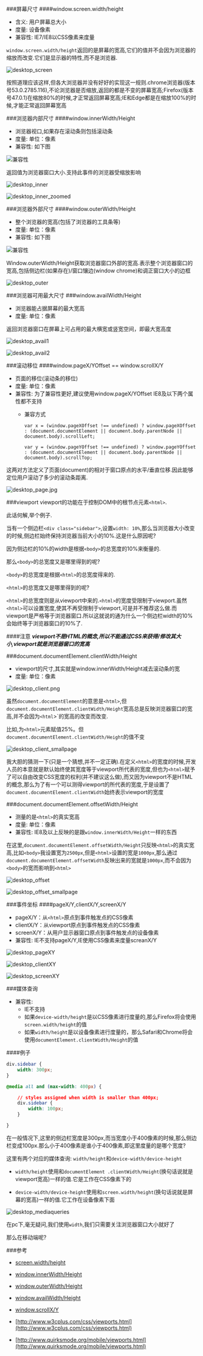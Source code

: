 ###屏幕尺寸
####window.screen.width/height
- 含义: 用户屏幕总大小
- 度量: 设备像素
- 兼容性: IE7/IE8以CSS像素来度量

`window.screen.width/height`返回的是屏幕的宽高,它们的值并不会因为浏览器的缩放而改变.它们是显示器的特性,而不是浏览器.

![desktop_screen](pc/desktop_screen.jpg)

按照道理应该这样,但各大浏览器并没有好好的实现这一规则.chrome浏览器(版本号53.0.2785.116),不论浏览器是否缩放,返回的都是不变的屏幕宽高;Firefox(版本号47.0.1)在缩放80%的时候,才正常返回屏幕宽高;IE和Edge都是在缩放100%的时候,才能正常返回屏幕宽高

###浏览器内部尺寸
####window.innerWidth/Height
- 浏览器视口,如果存在滚动条则包括滚动条
- 度量: 单位：像素
- 兼容性: 如下图

![兼容性](pc/inner-size-basic-support.jpg)

返回值为浏览器窗口大小.支持此事件的浏览器受缩放影响

![desktop_inner](pc/desktop_inner.jpg)

![desktop_inner_zoomed](pc/desktop_inner_zoomed.jpg)

###浏览器外部尺寸
####window.outerWidth/Height
- 整个浏览器的宽高(包括了浏览器的工具条等)
- 度量: 单位：像素
- 兼容性: 如下图

![兼容性](pc/outer-size-basic-support.jpg)

Window.outerWidth/Height获取浏览器窗口外部的宽高.表示整个浏览器窗口的宽高,包括侧边栏(如果存在)/窗口镶边(window chrome)和调正窗口大小的边框

![desktop_outer](pc/desktop_outer.png)

###浏览器可用最大尺寸
###window.availWidth/Height
- 浏览器能占据屏幕的最大宽高
- 度量: 单位：像素

返回浏览器窗口在屏幕上可占用的最大横宽或竖宽空间，即最大宽高度

![desktop_avail1](pc/desktop_avail1.png)

![desktop_avail2](pc/desktop_avail2.png)

###滚动移位
####window.pageX/YOffset == window.scrollX/Y
- 页面的移位(滚动条的移位)
- 度量: 单位：像素
- 兼容性: 为了兼容性更好,建议使用window.pageX/YOffset IE8及以下两个属性都不支持
    - 兼容方式
    
        ```
        var x = (window.pageXOffset !== undefined) ? window.pageXOffset : (document.documentElement || document.body.parentNode || document.body).scrollLeft;
        ```

        ```
        var y = (window.pageYOffset !== undefined) ? window.pageYOffset : (document.documentElement || document.body.parentNode || document.body).scrollTop;
        ```

这两对方法定义了页面(document)的相对于窗口原点的水平/垂直位移.因此能够定位用户滚动了多少的滚动条距离.

![desktop_page.jpg](pc/desktop_page.jpg)

###viewport
viewport的功能在于控制DOM中的根节点元素`<html>`.

此话何解,举个例子.

当有一个侧边栏`<div class="sidebar">`,设置`width: 10%`,那么当浏览器大小改变的时候,侧边栏始终保持浏览器当前大小的10%.这是什么原因呢?

因为侧边栏的10%的width是根据`<body>`的总宽度的10%来衡量的.

那么`<body>`的总宽度又是哪里得到的呢?

`<body>`的总宽度是根据`<html>`的总宽度得来的.

`<html>`的总宽度又是哪里得到的呢?

`<html>`的总宽度则是从viewport中来的.`<html>`的宽度受限制于viewport.虽然`<html>`可以设置宽度,使其不再受限制于viewport,可是并不推荐这么做.而viewport是严格等于浏览器窗口.所以这就说的通为什么一个侧边栏width的10%会始终等于浏览器窗口的10%了.

####注意
**_viewport不是HTML的概念,所以不能通过CSS来获得/修改其大小,viewport就是浏览器窗口的宽高_**

###document.documentElement.clientWidth/Height
- viewport的尺寸,其实就是window.innerWidth/Height减去滚动条的宽
- 度量: 单位：像素

![desktop_client.png](pc/desktop_client.png)

虽然`document.documentElement`的意思是`<html>`,但`document.documentElement.clientWidth/Height`宽高总是反映浏览器窗口的宽高,并不会因为`<html`>`的宽高的改变而改变.

比如,为`<html>`元素赋值25%。但`document.documentElement.clientWidth/Height`的值不变

![desktop_client_smallpage](pc/desktop_client_smallpage.jpg)

我大胆的猜测一下(只是一个猜想,并不一定正确).在定义`<html>`的宽度的时候,开发人员的本意就是默认始终使其宽度等于viewport所代表的宽度,但也为`<html>`赋予了可以自由改变CSS宽度的权利(并不建议这么做),而又因为viewport不是HTML的概念,那么为了有一个可以测得viewport的所代表的宽度,于是设置了`document.documentElement.clientWidth`始终表示viewport的宽度

###document.documentElement.offsetWidth/Height
- 测量的是`<html>`的真实宽高
- 度量: 单位：像素
- 兼容性: IE8及以上反映的是跟`window.innerWidth/Height`一样的东西

在这里,`document.documentElement.offsetWidth/Height`只反映`<html>`的真实宽高,比如`<body>`我设置宽为`2500px`,但是`<html>`设置的宽是`1000px`,那么通过`document.documentElement.offsetWidth`反映出来的宽就是`1000px`,而不会因为`<body>`的宽而影响到`<html>`

![desktop_offset](pc/desktop_offset.jpg)

![desktop_offset_smallpage](pc/desktop_offset_smallpage.jpg)

###事件坐标
####pageX/Y,clientX/Y,screenX/Y
- pageX/Y：从`<html>`原点到事件触发点的CSS像素
- clientX/Y：从viewport原点到事件触发点的CSS像素
- screenX/Y：从用户显示器窗口原点到事件触发点的设备像素
- 兼容性: IE不支持pageX/Y,IE使用CSS像素来度量screanX/Y

![desktop_pageXY](pc/desktop_pageXY.jpg)

![desktop_clientXY](pc/desktop_clientXY.jpg)

![desktop_screenXY](pc/desktop_screenXY.jpg)

###媒体查询
- 兼容性: 
    - IE不支持
    - 如果`device-width/height`是以CSS像素进行度量的,那么Firefox将会使用`screen.width/height`的值
    - 如果`width/height`是以设备像素进行度量的，那么Safari和Chrome将会使用`documentElement.clientWidth/Height`的值

####例子
```CSS
div.sidebar {
    width: 300px;
}

@media all and (max-width: 400px) {

    // styles assigned when width is smaller than 400px;
    div.sidebar {
        width: 100px;
    }

}
```
在一般情况下,这里的侧边栏宽度是300px,而当宽度小于400像素的时候,那么侧边栏变成100px.那么小于400像素是谁小于400像素,即这里度量的是哪个宽度?

这里有两个对应的媒体查询: `width/height`和`device-width/device-height`

- `width/height`使用和`documentElement .clientWidth/Height`(换句话说就是viewport宽高)一样的值.它是工作在CSS像素下的

- `device-width/device-height`使用和`screen.width/height`(换句话说就是屏幕的宽高)一样的值.它工作在设备像素下面

![desktop_mediaqueries](pc/desktop_mediaqueries.jpg)

在pc下,毫无疑问,我们使用`width`,我们只需要关注浏览器窗口大小就好了

那么在移动端呢?


###参考
- [screen.width/height](https://developer.mozilla.org/zh-CN/docs/Web/API/Screen/width)

- [window.innerWidth/Height](https://developer.mozilla.org/zh-CN/docs/Web/API/Window/innerWidth)

- [window.outerWidth/Height](https://developer.mozilla.org/zh-CN/docs/Web/API/Window/outerWidth)

- [window.availWidth/Height](https://developer.mozilla.org/zh-CN/docs/Web/API/Screen/availHeight)

- [window.scrollX/Y](https://developer.mozilla.org/zh-CN/docs/Web/API/Window/scrollX)

- [http://www.w3cplus.com/css/viewports.html](http://www.w3cplus.com/css/viewports.html)

- [http://www.quirksmode.org/mobile/viewports.html](http://www.quirksmode.org/mobile/viewports.html)








